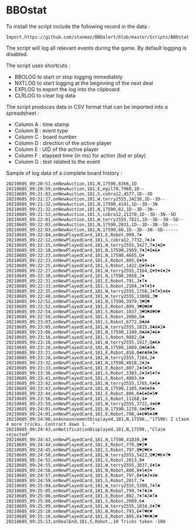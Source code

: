 # BBOstat

To install the script include the following record in the data :

    Import,https://github.com/stanmaz/BBOalert/blob/master/Scripts/BBOstat.txt

The script will log all relevant events during the game. By default logging is disabled.

The script uses shortcuts :

- BBOLOG to start or stop logging immediately
- NXTLOG to start logging at the beginning of the next deal
- EXPLOG to export the log into the clipboard
- CLRLOG to clear log data

The script produces data in CSV format that can be imported into a spreadsheet :

- Column A : time stamp
- Column B : event type
- Column C : board number
- Column D : direction of the active player
- Column E : UID of the active player
- Column F : elapsed time (in ms) for action (bid or play)
- Column G : text related to the event

Sample of log data of a complete board history :

    20210605_09:20:51,onNewAuction,181,N,17590,8366,1D
    20210605_09:20:59,onNewAuction,181,E,egil70,7960,1D--
    20210605_09:21:03,onNewAuction,181,S,cobra12,4577,1D--3D
    20210605_09:21:27,onNewAuction,181,W,terry2555,24236,1D--3D--
    20210605_09:21:32,onNewAuction,181,N,17590,4141,1D--3D--3N
    20210605_09:21:32,onNewAuction,181,N,17590,82,1D--3D--3N--
    20210605_09:21:53,onNewAuction,181,S,cobra12,21270,1D--3D--3N--5D
    20210605_09:22:01,onNewAuction,181,W,terry2555,7821,1D--3D--3N--5D--
    20210605_09:22:03,onNewAuction,181,N,17590,2031,1D--3D--3N--5D----
    20210605_09:22:03,onNewAuction,181,N,17590,86,1D--3D--3N--5D------
    20210605_09:22:04,onNewPlayedCard,181,E,Robot,999,7♠
    20210605_09:22:12,onNewPlayedCard,181,S,cobra12,7732,7♠J♠
    20210605_09:22:15,onNewPlayedCard,181,W,terry2555,3427,7♠J♠Q♠
    20210605_09:22:18,onNewPlayedCard,181,N,17590,2959,7♠J♠Q♠A♠
    20210605_09:22:23,onNewPlayedCard,181,N,17590,4665,Q♦
    20210605_09:22:23,onNewPlayedCard,181,E,Robot,805,Q♦9♦
    20210605_09:22:25,onNewPlayedCard,181,S,Robot,1422,Q♦9♦4♦
    20210605_09:22:27,onNewPlayedCard,181,W,terry2555,2164,Q♦9♦4♦2♦
    20210605_09:22:30,onNewPlayedCard,181,N,17590,2858,J♦
    20210605_09:22:31,onNewPlayedCard,181,E,Robot,791,J♦T♦
    20210605_09:22:33,onNewPlayedCard,181,S,Robot,2104,J♦T♦5♦
    20210605_09:22:35,onNewPlayedCard,181,W,terry2555,1758,J♦T♦5♦A♦
    20210605_09:22:48,onNewPlayedCard,181,W,terry2555,13088,3♥
    20210605_09:22:52,onNewPlayedCard,181,N,17590,3979,3♥Q♥
    20210605_09:22:52,onNewPlayedCard,181,E,Robot,809,3♥Q♥A♥
    20210605_09:22:54,onNewPlayedCard,181,S,Robot,1837,3♥Q♥A♥9♥
    20210605_09:22:56,onNewPlayedCard,181,E,Robot,2006,8♣
    20210605_09:23:03,onNewPlayedCard,181,S,Robot,6772,8♣A♣
    20210605_09:23:05,onNewPlayedCard,181,W,terry2555,1815,8♣A♣2♣
    20210605_09:23:06,onNewPlayedCard,181,N,17590,1349,8♣A♣2♣6♣
    20210605_09:23:16,onNewPlayedCard,181,S,Robot,9882,Q♣
    20210605_09:23:18,onNewPlayedCard,181,W,terry2555,1917,Q♣K♣
    20210605_09:23:20,onNewPlayedCard,181,N,17590,1809,Q♣K♣9♣
    20210605_09:23:21,onNewPlayedCard,181,E,Robot,810,Q♣K♣9♣3♣
    20210605_09:23:28,onNewPlayedCard,181,W,terry2555,7104,2♠
    20210605_09:23:32,onNewPlayedCard,181,N,17590,4018,2♠3♠
    20210605_09:23:33,onNewPlayedCard,181,E,Robot,807,2♠3♠5♠
    20210605_09:23:36,onNewPlayedCard,181,S,Robot,3303,2♠3♠5♠T♠
    20210605_09:23:41,onNewPlayedCard,181,S,Robot,4803,K♠
    20210605_09:23:42,onNewPlayedCard,181,W,terry2555,1765,K♠6♠
    20210605_09:23:43,onNewPlayedCard,181,N,17590,1105,K♠6♠8♠
    20210605_09:23:44,onNewPlayedCard,181,E,Robot,806,K♠6♠8♠5♥
    20210605_09:23:56,onNewPlayedCard,181,S,Robot,11268,4♠
    20210605_09:23:59,onNewPlayedCard,181,W,terry2555,3722,4♠6♥
    20210605_09:24:01,onNewPlayedCard,181,N,17590,1270,4♠6♥9♠
    20210605_09:24:01,onNewPlayedCard,181,E,Robot,798,4♠6♥9♠4♥
    20210605_09:24:08,onAnnouncementDisplayed,181,N,17590,,"17590: I claim 4 more tricks. Contract down 1.  "
    20210605_09:24:43,onNotificationDisplayed,181,N,17590,,"Claim rejected"
    20210605_09:24:43,onNewPlayedCard,181,N,17590,41839,8♥
    20210605_09:24:44,onNewPlayedCard,181,E,Robot,779,8♥2♥
    20210605_09:24:45,onNewPlayedCard,181,S,Robot,797,8♥2♥K♦
    20210605_09:24:50,onNewPlayedCard,181,W,terry2555,5422,8♥2♥K♦7♥
    20210605_09:24:52,onNewPlayedCard,181,S,Robot,2013,8♦
    20210605_09:24:55,onNewPlayedCard,181,W,terry2555,3037,8♦5♣
    20210605_09:24:56,onNewPlayedCard,181,N,Robot,808,8♦5♣3♦
    20210605_09:24:57,onNewPlayedCard,181,E,Robot,797,8♦5♣3♦4♣
    20210605_09:24:59,onNewPlayedCard,181,S,Robot,2017,7♦
    20210605_09:25:04,onNewPlayedCard,181,W,terry2555,5390,7♦7♣
    20210605_09:25:05,onNewPlayedCard,181,N,Robot,799,7♦7♣J♣
    20210605_09:25:06,onNewPlayedCard,181,E,Robot,802,7♦7♣J♣T♣
    20210605_09:25:08,onNewPlayedCard,181,S,Robot,2009,6♦
    20210605_09:25:09,onNewPlayedCard,181,W,terry2555,1034,6♦T♥
    20210605_09:25:10,onNewPlayedCard,181,N,Robot,793,6♦T♥K♥
    20210605_09:25:10,onNewPlayedCard,181,E,Robot,805,6♦T♥K♥J♥
    20210605_09:25:13,onDealEnd,181,S,Robot,,10 Tricks taken -100


